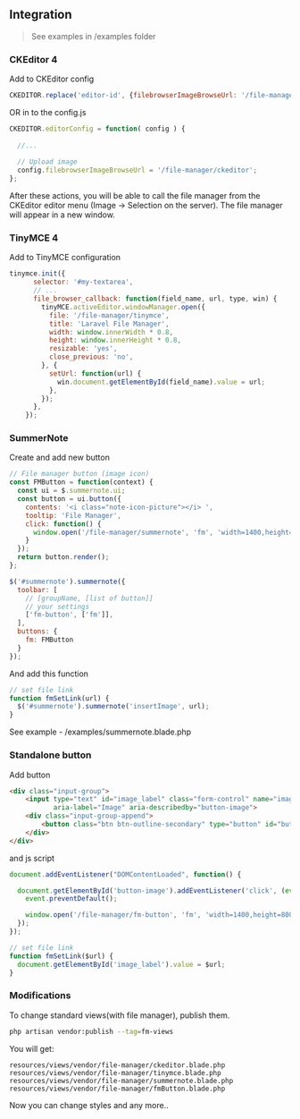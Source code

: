 ## Integration

> See examples in /examples folder

### CKEditor 4

Add to CKEditor config

```js
CKEDITOR.replace('editor-id', {filebrowserImageBrowseUrl: '/file-manager/ckeditor'});
```
  
OR in to the config.js

```js
CKEDITOR.editorConfig = function( config ) {
  
  //...
  
  // Upload image
  config.filebrowserImageBrowseUrl = '/file-manager/ckeditor';
};
```
  
After these actions, you will be able to call the file manager from the CKEditor editor menu (Image -> Selection on the server).
The file manager will appear in a new window.

### TinyMCE 4

Add to TinyMCE configuration

```js
tinymce.init({
      selector: '#my-textarea',
      // ...
      file_browser_callback: function(field_name, url, type, win) {
        tinyMCE.activeEditor.windowManager.open({
          file: '/file-manager/tinymce',
          title: 'Laravel File Manager',
          width: window.innerWidth * 0.8,
          height: window.innerHeight * 0.8,
          resizable: 'yes',
          close_previous: 'no',
        }, {
          setUrl: function(url) {
            win.document.getElementById(field_name).value = url;
          },
        });
      },
    });
```

### SummerNote

Create and add new button

```js
// File manager button (image icon)
const FMButton = function(context) {
  const ui = $.summernote.ui;
  const button = ui.button({
    contents: '<i class="note-icon-picture"></i> ',
    tooltip: 'File Manager',
    click: function() {
      window.open('/file-manager/summernote', 'fm', 'width=1400,height=800');
    }
  });
  return button.render();
};

$('#summernote').summernote({
  toolbar: [
    // [groupName, [list of button]]
    // your settings
    ['fm-button', ['fm']],
  ],
  buttons: {
    fm: FMButton
  }
});
```

And add this function

```js
// set file link
function fmSetLink(url) {
  $('#summernote').summernote('insertImage', url);
}
```

See example - /examples/summernote.blade.php

### Standalone button

Add button

```html
<div class="input-group">
    <input type="text" id="image_label" class="form-control" name="image"
           aria-label="Image" aria-describedby="button-image">
    <div class="input-group-append">
        <button class="btn btn-outline-secondary" type="button" id="button-image">Select</button>
    </div>
</div>
```

and js script

```js
document.addEventListener("DOMContentLoaded", function() {

  document.getElementById('button-image').addEventListener('click', (event) => {
    event.preventDefault();

    window.open('/file-manager/fm-button', 'fm', 'width=1400,height=800');
  });
});

// set file link
function fmSetLink($url) {
  document.getElementById('image_label').value = $url;
}
```

### Modifications

To change standard views(with file manager), publish them.

```bash
php artisan vendor:publish --tag=fm-views
```
  
You will get:

```
resources/views/vendor/file-manager/ckeditor.blade.php
resources/views/vendor/file-manager/tinymce.blade.php
resources/views/vendor/file-manager/summernote.blade.php
resources/views/vendor/file-manager/fmButton.blade.php
```

Now you can change styles and any more..
